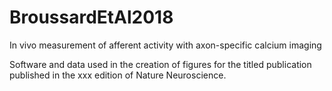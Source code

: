 # BroussardEtAl2018
In vivo measurement of afferent activity with axon-specific calcium imaging

Software and data used in the creation of figures for the titled publication published in the xxx edition of Nature Neuroscience.
